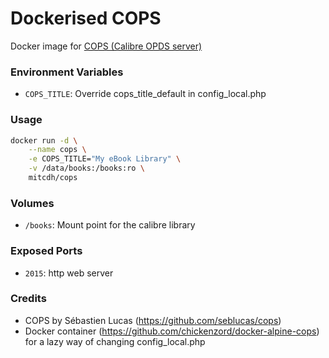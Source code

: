 # Dockerised COPS

Docker image for [COPS (Calibre OPDS server)](https://github.com/seblucas/cops)

### Environment Variables

* `COPS_TITLE`: Override cops_title_default in config_local.php

### Usage
````bash
docker run -d \
    --name cops \
    -e COPS_TITLE="My eBook Library" \
    -v /data/books:/books:ro \
    mitcdh/cops
````

### Volumes
* `/books`: Mount point for the calibre library

### Exposed Ports
* `2015`: http web server

### Credits
* COPS by Sébastien Lucas (https://github.com/seblucas/cops)
* Docker container (https://github.com/chickenzord/docker-alpine-cops) for a lazy way of changing config_local.php